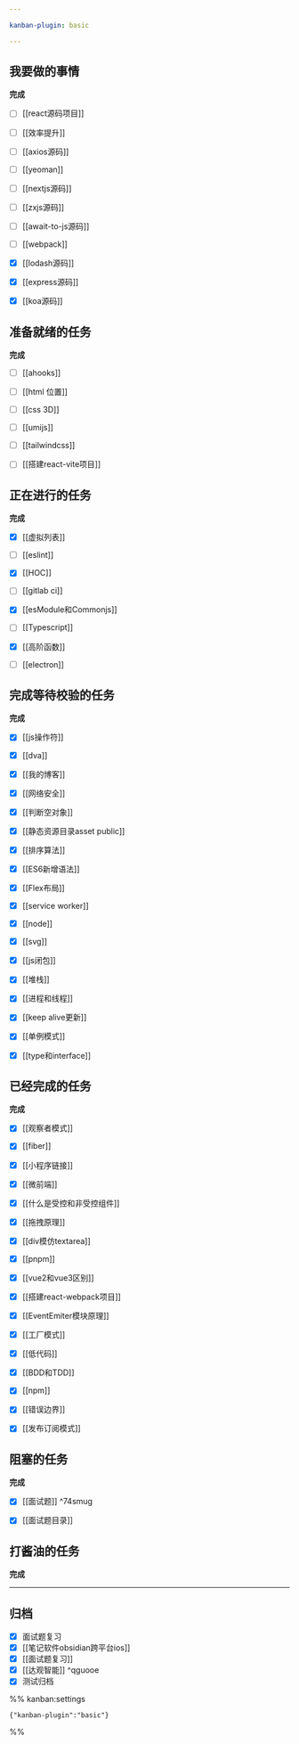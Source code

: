 ```yaml
---

kanban-plugin: basic

---
```


## 我要做的事情

**完成**
- [ ] [[react源码项目]]
- [ ] [[效率提升]]
- [ ] [[axios源码]]
- [ ] [[yeoman]]
- [ ] [[nextjs源码]]
- [ ] [[zxjs源码]]
- [ ] [[await-to-js源码]]
- [ ] [[webpack]]
- [x] [[lodash源码]]
- [x] [[express源码]]
- [x] [[koa源码]]


## 准备就绪的任务

**完成**
- [ ] [[ahooks]]
- [ ] [[html 位置]]
- [ ] [[css 3D]]
- [ ] [[umijs]]
- [ ] [[tailwindcss]]
- [ ] [[搭建react-vite项目]]


## 正在进行的任务

**完成**
- [x] [[虚拟列表]]
- [ ] [[eslint]]
- [x] [[HOC]]
- [ ] [[gitlab ci]]
- [x] [[esModule和Commonjs]]
- [ ] [[Typescript]]
- [x] [[高阶函数]]
- [ ] [[electron]]


## 完成等待校验的任务

**完成**
- [x] [[js操作符]]
- [x] [[dva]]
- [x] [[我的博客]]
- [x] [[网络安全]]
- [x] [[判断空对象]]
- [x] [[静态资源目录asset public]]
- [x] [[排序算法]]
- [x] [[ES6新增语法]]
- [x] [[Flex布局]]
- [x] [[service worker]]
- [x] [[node]]
- [x] [[svg]]
- [x] [[js闭包]]
- [x] [[堆栈]]
- [x] [[进程和线程]]
- [x] [[keep alive更新]]
- [x] [[单例模式]]
- [x] [[type和interface]]


## 已经完成的任务

**完成**
- [x] [[观察者模式]]
- [x] [[fiber]]
- [x] [[小程序链接]]
- [x] [[微前端]]
- [x] [[什么是受控和非受控组件]]
- [x] [[拖拽原理]]
- [x] [[div模仿textarea]]
- [x] [[pnpm]]
- [x] [[vue2和vue3区别]]
- [x] [[搭建react-webpack项目]]
- [x] [[EventEmiter模块原理]]
- [x] [[工厂模式]]
- [x] [[低代码]]
- [x] [[BDD和TDD]]
- [x] [[npm]]
- [x] [[错误边界]]
- [x] [[发布订阅模式]]


## 阻塞的任务

**完成**
- [x] [[面试题]] ^74smug
- [x] [[面试题目录]]


## 打酱油的任务

**完成**


***

## 归档

- [x] 面试题复习
- [x] [[笔记软件obsidian跨平台ios]]
- [x] [[面试题复习]]
- [x] [[达观智能]] ^qguooe
- [x] 测试归档

%% kanban:settings
```
{"kanban-plugin":"basic"}
```
%%